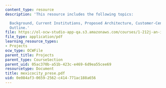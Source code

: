 ```yaml
---
content_type: resource
description: 'This resource includes the following topics:

  Background, Current Institutions, Proposed Architecture, Customer-Centric, and Cost/Benefits
  Outline.'
file: https://ol-ocw-studio-app-qa.s3.amazonaws.com/courses/1-212j-an-introduction-to-intelligent-transportation-systems-spring-2005/0e084af306592562c414771ac188a656_mexicocity_prese.pdf
file_type: application/pdf
learning_resource_types:
- Projects
ocw_type: OCWFile
parent_title: Projects
parent_type: CourseSection
parent_uid: 05ac370b-a51b-423c-e469-6d9ea55cee69
resourcetype: Document
title: mexicocity_prese.pdf
uid: 0e084af3-0659-2562-c414-771ac188a656
---
```

